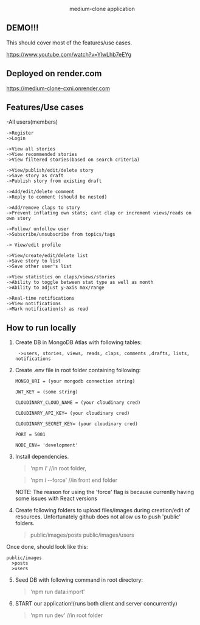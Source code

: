 <p align="center" >
medium-clone application
</p>

## DEMO!!!

This should cover most of the features/use cases.

https://www.youtube.com/watch?v=YlwLhb7eEYg

## Deployed on render.com

https://medium-clone-cxni.onrender.com

## Features/Use cases

-All users(members)

    ->Register
    ->Login

    ->View all stories
    ->View recommended stories
    ->View filtered stories(based on search criteria)

    ->View/publish/edit/delete story
    ->Save story as draft
    ->Publish story from existing draft

    ->Add/edit/delete comment
    ->Reply to comment (should be nested)

    ->Add/remove claps to story
    ->Prevent inflating own stats; cant clap or increment views/reads on own story

    ->Follow/ unfollow user
    ->Subscribe/unsubscribe from topics/tags

    -> View/edit profile

    ->View/create/edit/delete list
    ->Save story to list
    ->Save other user's list

    ->View statistics on claps/views/stories
    ->Ability to toggle between stat type as well as month
    ->Ability to adjust y-axis max/range

    ->Real-time notifications
    ->View notifications
    ->Mark notification(s) as read

## How to run locally

1.  Create DB in MongoDB Atlas with following tables:

         ->users, stories, views, reads, claps, comments ,drafts, lists, notifications

2.  Create .env file in root folder containing following:

        MONGO_URI = (your mongodb connection string)

        JWT_KEY = (some string)

        CLOUDINARY_CLOUD_NAME = (your cloudinary cred)

        CLOUDINARY_API_KEY= (your cloudinary cred)

        CLOUDINARY_SECRET_KEY= (your cloudinary cred)

        PORT = 5001

        NODE_ENV= 'development'

3.  Install dependencies.

    > 'npm i' //in root folder,

    > 'npm i --force' //in front end folder

    NOTE: The reason for using the 'force' flag is because currently having some issues with React versions
    &nbsp;

4.  Create following folders to upload files/images during creation/edit of resources. Unfortunately github does not allow us to push 'public' folders.

    > public/images/posts
    > public/images/users

Once done, should look like this:

    public/images
      >posts
      >users

5. Seed DB with following command in root directory:

   > 'npm run data:import'
   > &nbsp;

6. START our application!(runs both client and server concurrently)

   > 'npm run dev' //in root folder
